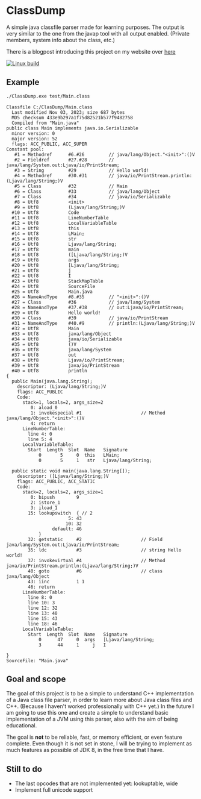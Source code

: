 # ClassDump

A simple java classfile parser made for learning purposes.
The output is very similar to the one from the javap tool with all output enabled. (Private members, system info about the class, etc.)

There is a blogpost introducing this project on my website over [here](https://sebfernandez.be/programming/a-simple-class-file-parser/)

[![Linux build](https://github.com/fernandezseb/Experimental-ClassDump/actions/workflows/cmake-single-platform.yml/badge.svg)](https://github.com/fernandezseb/Experimental-ClassDump/actions/workflows/cmake-single-platform.yml)

## Example

```bash
./ClassDump.exe test/Main.class
```

```
Classfile C:/ClasDump/Main.class
  Last modified Nov 03, 2023; size 687 bytes
  MD5 checksum 433e9b297a1f75d82521b577f9482758
  Compiled from "Main.java"
public class Main implements java.io.Serializable
  minor version: 0
  major version: 52
  flags: ACC_PUBLIC, ACC_SUPER
Constant pool:
   #1 = Methodref      #6.#26         // java/lang/Object."<init>":()V
   #2 = Fieldref       #27.#28        // java/lang/System.out:Ljava/io/PrintStream;
   #3 = String         #29            // Hello world!
   #4 = Methodref      #30.#31        // java/io/PrintStream.println:(Ljava/lang/String;)V
   #5 = Class          #32            // Main
   #6 = Class          #33            // java/lang/Object
   #7 = Class          #34            // java/io/Serializable
   #8 = Utf8           <init>
   #9 = Utf8           (Ljava/lang/String;)V
  #10 = Utf8           Code
  #11 = Utf8           LineNumberTable
  #12 = Utf8           LocalVariableTable
  #13 = Utf8           this
  #14 = Utf8           LMain;
  #15 = Utf8           str
  #16 = Utf8           Ljava/lang/String;
  #17 = Utf8           main
  #18 = Utf8           ([Ljava/lang/String;)V
  #19 = Utf8           args
  #20 = Utf8           [Ljava/lang/String;
  #21 = Utf8           j
  #22 = Utf8           I
  #23 = Utf8           StackMapTable
  #24 = Utf8           SourceFile
  #25 = Utf8           Main.java
  #26 = NameAndType    #8.#35         // "<init>":()V
  #27 = Class          #36            // java/lang/System
  #28 = NameAndType    #37.#38        // out:Ljava/io/PrintStream;
  #29 = Utf8           Hello world!
  #30 = Class          #39            // java/io/PrintStream
  #31 = NameAndType    #40.#9         // println:(Ljava/lang/String;)V
  #32 = Utf8           Main
  #33 = Utf8           java/lang/Object
  #34 = Utf8           java/io/Serializable
  #35 = Utf8           ()V
  #36 = Utf8           java/lang/System
  #37 = Utf8           out
  #38 = Utf8           Ljava/io/PrintStream;
  #39 = Utf8           java/io/PrintStream
  #40 = Utf8           println
{
  public Main(java.lang.String);
    descriptor: (Ljava/lang/String;)V
    flags: ACC_PUBLIC
    Code:
      stack=1, locals=2, args_size=2
         0: aload_0
         1: invokespecial #1                      // Method java/lang/Object."<init>":()V
         4: return
      LineNumberTable:
        line 4: 0
        line 5: 4
      LocalVariableTable:
        Start  Length  Slot  Name   Signature
            0       5     0  this   LMain;
            0       5     1   str   Ljava/lang/String;

  public static void main(java.lang.String[]);
    descriptor: ([Ljava/lang/String;)V
    flags: ACC_PUBLIC, ACC_STATIC
    Code:
      stack=2, locals=2, args_size=1
         0: bipush        9
         2: istore_1
         3: iload_1
        15: lookupswitch  { // 2
                       5: 43
                      10: 32
                 default: 46
            }
        32: getstatic     #2                      // Field java/lang/System.out:Ljava/io/PrintStream;
        35: ldc           #3                      // string Hello world!
        37: invokevirtual #4                      // Method java/io/PrintStream.println:(Ljava/lang/String;)V
        40: goto          #6                      // class java/lang/Object
        43: iinc          1 1
        46: return
      LineNumberTable:
        line 8: 0
        line 10: 3
        line 12: 32
        line 13: 40
        line 15: 43
        line 18: 46
      LocalVariableTable:
        Start  Length  Slot  Name   Signature
            0      47     0  args   [Ljava/lang/String;
            3      44     1     j   I

}
SourceFile: "Main.java"
```


## Goal and scope

The goal of this project is to be a simple to understand C++ implementation of a Java class file parser, in order to learn more about Java class files and C++. 
(Because I haven't worked professionally with C++ yet.)
In the future I am going to use this one and create a simple to understand basic implementation of a JVM using this parser, also with the aim of being educational.

The goal is **not** to be reliable, fast, or memory efficient, or even feature complete.
Even though it is not set in stone, I will be trying to implement as much features as possible of JDK 8, in the free time that I have.

## Still to do
* The last opcodes that are not implemented yet: lookuptable, wide
* Implement full unicode support
